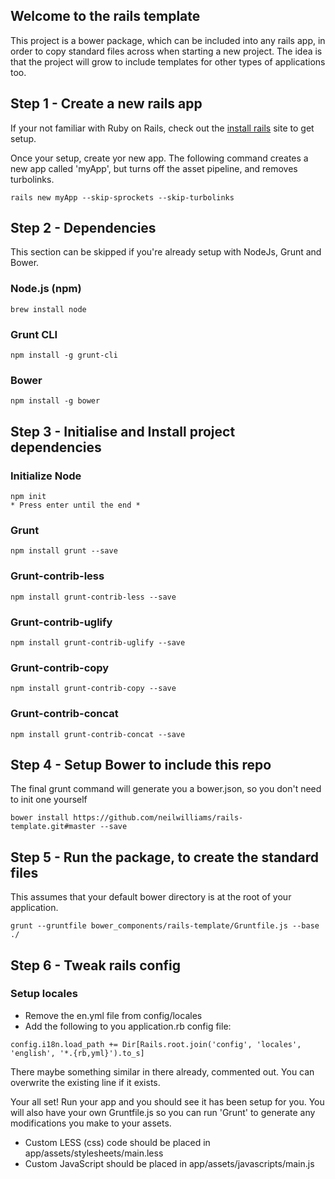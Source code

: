 ## Welcome to the rails template
This project is a bower package, which can be included into any rails app, in order to copy standard files across when starting a new project. The idea is that the project will grow to include templates for other types of applications too.

## Step 1 - Create a new rails app
If your not familiar with Ruby on Rails, check out the [install rails](http://installrails.com/) site to get setup.

Once your setup, create yor new app. The following command creates a new app called 'myApp', but turns off the asset pipeline, and removes turbolinks.

```
rails new myApp --skip-sprockets --skip-turbolinks
```

## Step 2 - Dependencies
This section can be skipped if you're already setup with NodeJs, Grunt and Bower.
### Node.js (npm)
```
brew install node
```
### Grunt CLI
```
npm install -g grunt-cli
```
### Bower
```
npm install -g bower
```

## Step 3 - Initialise and Install project dependencies
### Initialize Node
```
npm init
* Press enter until the end *
```
### Grunt
```
npm install grunt --save
```

### Grunt-contrib-less
```
npm install grunt-contrib-less --save
```

### Grunt-contrib-uglify
```
npm install grunt-contrib-uglify --save
```

### Grunt-contrib-copy
```
npm install grunt-contrib-copy --save
```

### Grunt-contrib-concat
```
npm install grunt-contrib-concat --save
```

## Step 4 - Setup Bower to include this repo
The final grunt command will generate you a bower.json, so you don't need to init one yourself
```
bower install https://github.com/neilwilliams/rails-template.git#master --save
```

## Step 5 - Run the package, to create the standard files
This assumes that your default bower directory is at the root of your application.
```
grunt --gruntfile bower_components/rails-template/Gruntfile.js --base ./
```

## Step 6 - Tweak rails config
### Setup locales
* Remove the en.yml file from config/locales
* Add the following to you application.rb config file:  
```
config.i18n.load_path += Dir[Rails.root.join('config', 'locales', 'english', '*.{rb,yml}').to_s]
```
There maybe something similar in there already, commented out. You can overwrite the existing line if it exists.

Your all set! Run your app and you should see it has been setup for you. You will also have your own Gruntfile.js so you can run 'Grunt' to generate any modifications you make to your assets.

* Custom LESS (css) code should be placed in app/assets/stylesheets/main.less
* Custom JavaScript should be placed in app/assets/javascripts/main.js